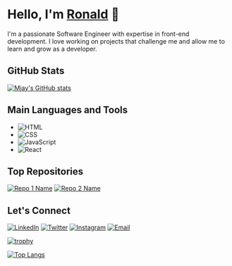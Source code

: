 <!-- Your Name -->
# Hello, I'm [Ronald](https://yourwebsite.com) 👋

<!-- A short introduction about yourself -->
I'm a passionate Software Engineer with expertise in front-end development. I love working on projects that challenge me and allow me to learn and grow as a developer.

<!-- GitHub Stats -->
## GitHub Stats

[![Mjay's GitHub stats](https://github-readme-stats.vercel.app/api?username=mj-e-boc)](https://github.com/anuraghazra/github-readme-stats)

<!-- Main Languages and Tools -->
## Main Languages and Tools

- ![HTML](https://img.shields.io/badge/-HTML-E34F26?style=flat&logo=html5&logoColor=white)
- ![CSS](https://img.shields.io/badge/-CSS-1572B6?style=flat&logo=css3&logoColor=white)
- ![JavaScript](https://img.shields.io/badge/-JavaScript-F7DF1E?style=flat&logo=javascript&logoColor=black)
- ![React](https://img.shields.io/badge/-React-61DAFB?style=flat&logo=react&logoColor=black)


<!-- Top Repositories -->
## Top Repositories
[![Repo 1 Name](https://github-readme-stats.vercel.app/api/pin/?username=mj-e-boc&repo=To-Do-List&theme=radical)](https://github.com/mj-e-boc/To-Do-List)
[![Repo 2 Name](https://github-readme-stats.vercel.app/api/pin/?username=mj-e-boc&repo=Awesome-Books&theme=radical)](https://github.com/mj-e-boc/Awesome-Books)

<!-- Let's Connect -->
## Let's Connect

[![LinkedIn](https://img.shields.io/badge/-LinkedIn-0077B5?style=flat&logo=linkedin&logoColor=white)](https://www.linkedin.com/in/ronald-mjonono-86365988/)
[![Twitter](https://img.shields.io/badge/-Twitter-1DA1F2?style=flat&logo=twitter&logoColor=white)](https://twitter.com/MjononoRonald)
[![Instagram](https://img.shields.io/badge/-Instagram-E4405F?style=flat&logo=instagram&logoColor=white)](https://www.instagram.com/mj_e_boc/)
[![Email](https://img.shields.io/badge/-Email-D14836?style=flat&logo=gmail&logoColor=white)](mailto:mjononoronald@gmail.com)

<!-- Visitors Counter -->
<!--![Visitors](https://visitor-badge.glitch.me/badge?page_id=mj-e-boc.mj-e-boc)-->

<!-- GitHub Profile Trophy -->
[![trophy](https://github-profile-trophy.vercel.app/?username=mj-e-boc&theme=onedark)](https://github.com/ryo-ma/github-profile-trophy)

<!-- GitHub Extra Pins -->
[![Top Langs](https://github-readme-stats.vercel.app/api/top-langs/?username=mj-e-boc&theme=radical)](https://github.com/mj-e-boc/github-readme-stats)

